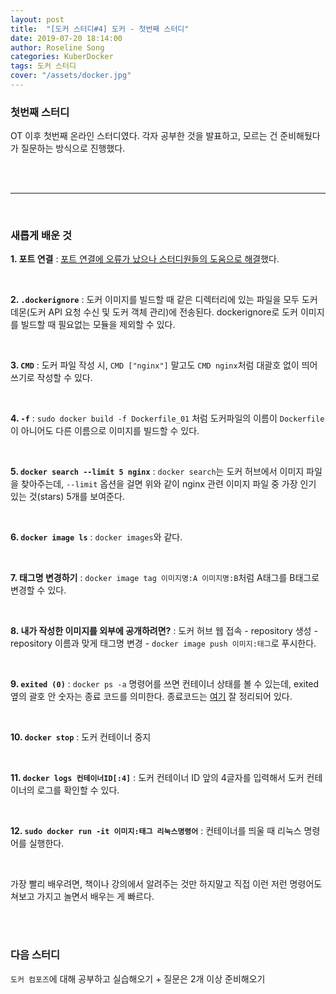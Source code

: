 ```yaml
---
layout: post
title:  "[도커 스터디#4] 도커 - 첫번째 스터디"
date: 2019-07-20 18:14:00
author: Roseline Song
categories: KuberDocker
tags: 도커 스터디
cover: "/assets/docker.jpg"
---
```


### 첫번째 스터디 

OT 이후 첫번째 온라인 스터디였다. 
각자 공부한 것을 발표하고, 모르는 건 준비해뒀다가 질문하는 방식으로 진행했다. 

<br>
<br>

<hr>

<br>

### 새롭게 배운 것

**1. 포트 연결** : [포트 연결에 오류가 났으나 스터디원들의 도움으로 해결](https://roseline124.github.io/daily-study/2019/07/17/Study-190717-docker-study03.html)했다. 

<br>

**2. `.dockerignore`** : 도커 이미지를 빌드할 때 같은 디렉터리에 있는 파일을 모두 도커 데몬(도커 API 요청 수신 및 도커 객체 관리)에 전송된다. dockerignore로 도커 이미지를 빌드할 때 필요없는 모듈을 제외할 수 있다.

<br>

**3. `CMD`** : 도커 파일 작성 시, `CMD ["nginx"]` 말고도 `CMD nginx`처럼 대괄호 없이 띄어쓰기로 작성할 수 있다.  

<br>

**4. `-f`** : `sudo docker build -f Dockerfile_01` 처럼 도커파일의 이름이 `Dockerfile`이 아니어도 다른 이름으로 이미지를 빌드할 수 있다. 

<br>

**5. `docker search --limit 5 nginx`** : `docker search`는 도커 허브에서 이미지 파일을 찾아주는데, `--limit` 옵션을 걸면 위와 같이 nginx 관련 이미지 파일 중 가장 인기 있는 것(stars) 5개를 보여준다. 

<br>

**6. `docker image ls`** : `docker images`와 같다. 

<br>

**7. 태그명 변경하기** : `docker image tag 이미지명:A 이미지명:B`처럼 A태그를 B태그로 변경할 수 있다. 

<br>

**8. 내가 작성한 이미지를 외부에 공개하려면?** : 도커 허브 웹 접속 - repository 생성 - repository 이름과 맞게 태그명 변경 - `docker image push 이미지:태그`로 푸시한다.

<br>

**9. `exited (0)`** : `docker ps -a` 명령어를 쓰면 컨테이너 상태를 볼 수 있는데, exited 옆의 괄호 안 숫자는 종료 코드를 의미한다. 종료코드는 [여기](http://blog.naver.com/PostView.nhn?blogId=alice_k106&logNo=221310477844&parentCategoryNo=&categoryNo=21&viewDate=&isShowPopularPosts=true&from=search) 잘 정리되어 있다.

<br>

**10. `docker stop`** : 도커 컨테이너 중지 

<br>

**11. `docker logs 컨테이너ID[:4]`** : 도커 컨테이너 ID 앞의 4글자를 입력해서 도커 컨테이너의 로그를 확인할 수 있다. 

<br>

**12. `sudo docker run -it 이미지:태그 리눅스명령어`** : 컨테이너를 띄울 때 리눅스 명령어를 실행한다.  

<br>

가장 빨리 배우려면, 책이나 강의에서 알려주는 것만 하지말고 직접 이런 저런 명령어도 쳐보고 가지고 놀면서 배우는 게 빠르다.  


<br>
<br>


### 다음 스터디 

`도커 컴포즈`에 대해 공부하고 실습해오기 + 질문은 2개 이상 준비해오기 

<br>
<br>
